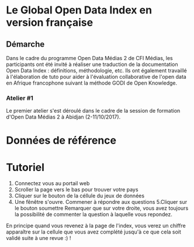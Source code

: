 # Le Global Open Data Index en version française

## Démarche
Dans le cadre du programme Open Data Médias 2 de CFI Médias, les participants ont été invité à réaliser une traduction de la documentation Open Data Index : définitions, méthodologie, etc. Ils ont également travaillé à l'élaboration de tuto pour aider à l'évaluation collaborative de l'open data en Afrique francophone suivant la méthode GODI de Open Knowledge.

### Atelier #1
Le premier atelier s'est déroulé dans le cadre de la session de formation d'Open Data Médias 2 à Abidjan (2-11/10/2017).

# Données de référence


# Tutoriel
1. Connectez vous au portail web
2. Scroller la page vers le bas pour trouver votre pays
3. Cliquer sur le bouton de la céllule du jeux de données
4. Une fênêtre s'ouvre. Commener à répondre aux questions
5.Cliquer sur le bouton soumettre
Remarquer que sur votre droite, vous avez toujours la possibilité de commenter la question à laquelle vous repondez.

En principe quand vous revenez à la page de l'index, vous verez un chiffre apparaître sur la cellule que vous avez complété jusqu'à ce que cela soit validé suite à une revue :) !
